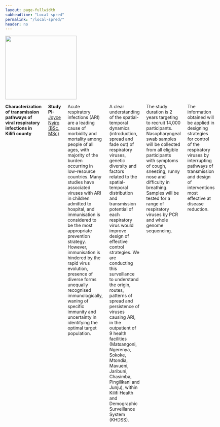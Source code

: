```yaml
---
layout: page-fullwidth
subheadline: "Local spred"
permalink: "/local-spred/"
header: no
---
```


<div class="row">
<div class="large-4 columns">
<img src="{{ site.url }}/images/local-spred.png" alt="" height="200" width="225">
</div>

<div class="large-8 columns">

<p>
<strong>
Characterization of transmission pathways of viral respiratory infections in Kilifi county
</strong>
</p>
<p><strong> Study PI: </strong><a href="{{ site.url }}/joyce-nyiro"> Joyce Nyiro (BSc, MSc)</a></p>

<p class="text-justify">
Acute respiratory infections (ARI) are a leading cause of morbidity and mortality among people of all ages, with majority of the burden occurring in low-resource countries. Many studies have associated viruses with ARI in children admitted to hospital, and immunisation is considered to be the most appropriate prevention strategy. However, immunisation is hindered by the rapid virus evolution, presence of diverse forms unequally recognised immunologically, waning of specific immunity and uncertainty in identifying the optimal target population.
</p>

<p class="text-justify">
A clear understanding of the spatial-temporal dynamics (introduction, spread and fade out) of respiratory viruses, genetic diversity and factors related to the spatial-temporal distribution and transmission potential of each respiratory virus would improve design of effective control strategies. 
We are conducting this surveillance to understand the origin, routes, patterns of spread and persistence of viruses causing ARI, in the outpatient of 9 health facilities (Matsangoni, Ngerenya, Sokoke, Mtondia, Mavueni, Jaribuni, Chasimba, Pingilikani and Junju), within Kilifi Health and Demographic Surveillance System (KHDSS).
</p>

<p class="text-justify">
The study duration is 2 years targeting to recruit 14,000 participants. Nasopharyngeal swab samples will be collected from all eligible participants with symptoms of cough, sneezing, runny nose and difficulty in breathing. Samples will be tested for a range of respiratory viruses by PCR and whole genome sequencing.
</p>

<p class="text-justify">
The information obtained will be applied in designing strategies for control of the respiratory viruses by interrupting pathways of transmission and design of interventions most effective at disease reduction.
</p>

</div>

</div>



